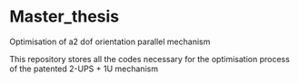 # Master_thesis
Optimisation of  a2 dof orientation parallel mechanism

This repository stores all the codes necessary for the optimisation process of the patented 2-UPS + 1U mechanism
